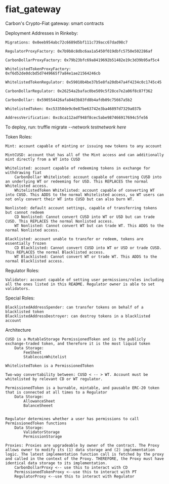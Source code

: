 # fiat_gateway
Carbon's Crypto-Fiat gateway: smart contracts

Deployment Addresses in Rinkeby:

	Migrations: 0x0eeb954abc72c6689d5bf111c739acc67dad98c7

	RegulatorProxyFactory: 0x7b9b8c8dbc6aa1a5450f019dbfc5750e502286af

	CarbonDollarProxyFactory: 0x79b23bfc69a8419692b51482e19c3d39b95af5c4

	WhitelistedTokenProxyFactory: 0xf6d52de0dcbd5d7449665f7a84e1ae21564246cb

	WhitelistedTokenRegulator: 0x59010b4be37b5e8fa20db47a4f4234c0c1745c45

	CarbonDollarRegulator: 0x26254a2bafac0be509c5f28ce7e2a06f8c87f362

	CarbonDollar: 0x590554426afa84d3b83fd8b4afdb09c75667a5b2

	WhitelistedToken: 0xc53350de9c0e87be63742e3ba46897d7329a037b

	AddressVerification: 0xc8ca112adf948f8cec5abe987466917694c5fe56

To deploy, run:
truffle migrate --network *testnetwork here*

Token Roles:

	Mint: account capable of minting or issuing new tokens to any account

	MintCUSD: account that has all of the Mint access and can additionally mint directly from a WT into CUSD

	Whitelisted: account capable of redeeming tokens in exchange for withdrawing fiat
		CarbonDollar Whitelisted: account capable of converting CUSD into an underlying WT or redeeming for USD. This REPLACES the normal Whitelisted access. 
		WhitelistedToken Whitelisted: account capable of converting WT into CUSD. This ADDS to the normal Whitelisted access, so WT users can not only convert their WT into CUSD but can also burn WT.

	Nonlisted: default account settings, capable of transferring tokens but cannot redeem
		CD Nonlisted: Cannot convert CUSD into WT or USD but can trade CUSD. This REPLACES the normal Nonlisted access.
		WT Nonlisted: Cannot convert WT but can trade WT. This ADDS to the normal Nonlisted access.

	Blacklisted: account unable to transfer or redeem, tokens are essentially frozen
		CD Blacklisted: Cannot convert CUSD into WT or USD or trade CUSD. This REPLACES the normal Blacklisted access.
		WT Blacklisted: Cannot convert WT or trade WT. This ADDS to the normal Blacklisted access.

Regulator Roles:

	Validator: account capable of setting user permissions/roles including all the ones listed in this README. Regulator owner is able to set validators.

Special Roles:

	BlacklistedAddressSpender: can transfer tokens on behalf of a blacklisted token
	BlacklistedAddressDestroyer: can destroy tokens in a blacklisted account

Architecture

	CUSD is a MutableStorage PermissionedToken and is the publicly exchange-traded token, and therefore it is the most liquid token
		Data Storage:
			FeeSheet
			StablecoinWhitelist

	WhitelistedToken is a PermissionedToken

	Two-way convertability between: CUSD < -- > WT. Account must be whitelisted by relevant CD or WT regulator.

	PermissionedToken is a burnable, mintable, and pausable ERC-20 token that is connected at all times to a Regulator
		Data Storage:
			AllowanceSheet
			BalanceSheeet


	Regulator determines whether a user has permissions to call PermissionedToken functions
		Data Storage:
			ValidatorStorage
			PermissionStorage

	Proxies: Proxies are upgradeable by owner of the contract. The Proxy allows owner to modify its (1) data storage and (2) implementation logic. The latest implementation function call is fetched by the proxy and called in the context of the Proxy. THEREFORE, the Proxy must have identical data storage to its implementation.
		CarbonDollarProxy <-- use this to interact with CD
		PermissionedTokenProxy <--use this to interact with PT
		RegulatorProxy <--use this to interact with Regulator
